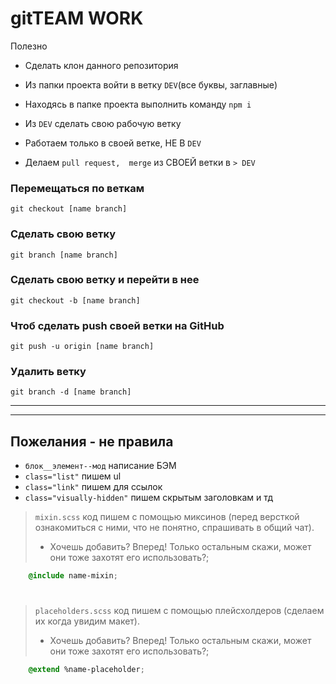 git**TEAM WORK**
===
Полезно
* Сделать клон данного репозитория

* Из папки проекта войти в ветку `DEV`(все буквы, заглавные)
* Находясь в папке проекта выполнить команду `npm i`
* Из `DEV` сделать свою рабочую ветку
* Работаем только в своей ветке, НЕ В `DEV`
* Делаем `pull request,  merge` из СВОЕЙ ветки в `> DEV`


### Перемещаться по веткам
    git checkout [name branch]
### Сделать свою ветку
    git branch [name branch]
### Сделать свою ветку и перейти в нее
    git checkout -b [name branch]    
### Чтоб сделать push своей ветки на GitHub
    git push -u origin [name branch]
### Удалить ветку 
    git branch -d [name branch]

---
---

Пожелания - не правила
---
* `блок__элемент--мод`       написание БЭМ
* `class="list"`             пишем ul
* `class="link"`             пишем для ссылок
* `class="visually-hidden"`  пишем скрытым заголовкам и тд

>`mixin.scss`   код пишем с помощью миксинов (перед версткой ознакомиться с ними, что не понятно, спрашивать в общий чат).
>* Хочешь добавить? Вперед! Только остальным скажи, может они тоже захотят его использовать?;
```css
    @include name-mixin;
```
#
#
#
>`placeholders.scss`                код пишем с помощью плейсхолдеров (сделаем их когда увидим макет).
>* Хочешь добавить? Вперед! Только остальным скажи, может они тоже захотят его использовать?;
```css
    @extend %name-placeholder;
```

